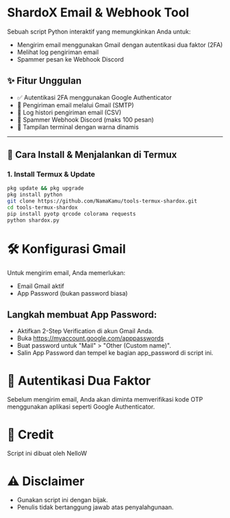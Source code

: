 # ShardoX Email & Webhook Tool

Sebuah script Python interaktif yang memungkinkan Anda untuk:
- Mengirim email menggunakan Gmail dengan autentikasi dua faktor (2FA)
- Melihat log pengiriman email
- Spammer pesan ke Webhook Discord

## ✨ Fitur Unggulan

- ✅ Autentikasi 2FA menggunakan Google Authenticator
- 📧 Pengiriman email melalui Gmail (SMTP)
- 📜 Log histori pengiriman email (CSV)
- 🚀 Spammer Webhook Discord (maks 100 pesan)
- 🎨 Tampilan terminal dengan warna dinamis

---

## 📲 Cara Install & Menjalankan di Termux

### 1. **Install Termux & Update**
```bash
pkg update && pkg upgrade
pkg install python
git clone https://github.com/NamaKamu/tools-termux-shardox.git
cd tools-termux-shardox
pip install pyotp qrcode colorama requests
python shardox.py
```

# 🛠️ Konfigurasi Gmail
Untuk mengirim email, Anda memerlukan:

- Email Gmail aktif
- App Password (bukan password biasa)

## Langkah membuat App Password:

- Aktifkan 2-Step Verification di akun Gmail Anda.
- Buka https://myaccount.google.com/apppasswords
- Buat password untuk "Mail" > "Other (Custom name)".
- Salin App Password dan tempel ke bagian app_password di script ini.

# 🔐 Autentikasi Dua Faktor
Sebelum mengirim email, Anda akan diminta memverifikasi kode OTP menggunakan aplikasi seperti Google Authenticator.

# 💬 Credit
Script ini dibuat oleh NelloW

# ⚠️ Disclaimer
- Gunakan script ini dengan bijak.
- Penulis tidak bertanggung jawab atas penyalahgunaan.
